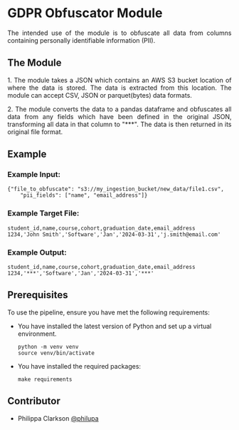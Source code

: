 # GDPR Obfuscator Module

 <p align="justify">The intended use of the module is to obfuscate all data from columns containing personally identifiable information (PII).</p>

## The Module

<p align="justify">1. The module takes a JSON which contains an AWS S3 bucket location of where the data is stored. The data is extracted from this location. The module can accept CSV, JSON or parquet(bytes) data formats.</p>
<p align="justify">2. The module converts the data to a pandas dataframe and obfuscates all data from any fields which have been defined in the original JSON, transforming all data in that column to "***". The data is then returned in its original file format.</p>

## Example

### Example Input:
```
{"file_to_obfuscate": "s3://my_ingestion_bucket/new_data/file1.csv",
    "pii_fields": ["name", "email_address"]}
```
### Example Target File:
```
student_id,name,course,cohort,graduation_date,email_address
1234,'John Smith','Software','Jan','2024-03-31','j.smith@email.com'
```

### Example Output:
```
student_id,name,course,cohort,graduation_date,email_address
1234,'***','Software','Jan','2024-03-31','***'
```


## Prerequisites

To use the pipeline, ensure you have met the following requirements:
* You have installed the latest version of Python and set up a virtual environment.
    ```
    python -m venv venv
    source venv/bin/activate
    ```
* You have installed the required packages:
    ```
    make requirements
    ```

## Contributor

* Philippa Clarkson [@philupa](https://github.com/philupa)